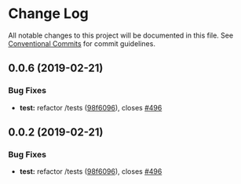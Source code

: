 # Change Log

All notable changes to this project will be documented in this file.
See [Conventional Commits](https://conventionalcommits.org) for commit guidelines.

## 0.0.6 (2019-02-21)


### Bug Fixes

* **test:** refactor /tests ([98f6096](https://github.com/starpit/kui/commit/98f6096)), closes [#496](https://github.com/starpit/kui/issues/496)





## 0.0.2 (2019-02-21)


### Bug Fixes

* **test:** refactor /tests ([98f6096](https://github.com/starpit/kui/commit/98f6096)), closes [#496](https://github.com/starpit/kui/issues/496)
